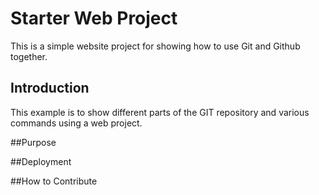# Starter Web Project

This is a simple website project for showing how to use Git and Github together. 

## Introduction

This example is to show different parts of the GIT repository and various commands using a web project.

##Purpose

##Deployment

##How to Contribute
